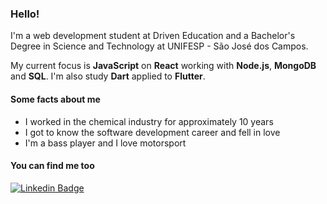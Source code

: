 ### Hello!

I'm a web development student at Driven Education and a Bachelor's Degree in Science and Technology at UNIFESP - São José dos Campos.

My current focus is **JavaScript** on **React** working with **Node.js**, **MongoDB** and **SQL**. I'm also study **Dart** applied to **Flutter**.


#### Some facts about me

- I worked in the chemical industry for approximately 10 years
- I got to know the software development career and fell in love
- I'm a bass player and I love motorsport


#### You can find me too


[![Linkedin Badge](https://img.shields.io/badge/-LinkedIn-blue?style=flat-square&logo=Linkedin&logoColor=white&link=https://www.linkedin.com/in/ruda-rabello-da-silva/)](https://www.linkedin.com/in/ruda-rabello-da-silva//)
